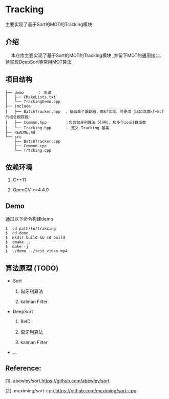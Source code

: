 # Tracking

主要实现了基于Sort的MOT的Tracking模块
## 介绍
    
&emsp; 本仓库主要实现了基于Sort的MOT的Tracking模块 ,并留下MOT的通用接口，待实现DeepSort等常用MOT算法

## 项目结构

    ├── demo      ： 测试
    │   ├── CMakeLists.txt
    │   └── TrackingDemo.cpp
    ├── include   
    │   ├── BatchTracker.hpp  : 基础单个跟踪器，由kf实现，可更改（比如改成kf+kcf的组合跟踪器）
    │   ├── Common.hpp        ：包含匈牙利算法（引用），和多个iou计算函数
    │   └── Tracking.hpp      ： 定义 Tracking 基类
    ├── README.md
    └── src
        ├── BatchTracker.cpp
        ├── Common.cpp
        └── Tracking.cpp

## 依赖环境

1. C++11

2. OpenCV >=4.4.0

## Demo

通过以下命令构建demo

    $  cd path/to/trakcing
    $  cd demo
    $  mkdir build && cd build
    $  cmake ..
    $  make -j
    $  ./demo ../test_video.mp4

## 算法原理 (TODO)

- Sort

    1. 匈牙利算法

    2. kalman Filter

- DeepSort

    1. ReID

    2. 匈牙利算法

    3. kalman Filter

- ...

## Reference:

[1]. abewley/sort,https://github.com/abewley/sort

[2]. mcximing/sort-cpp,https://github.com/mcximing/sort-cpp


